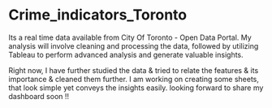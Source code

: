 # Crime_indicators_Toronto
Its a real time data available from City Of Toronto - Open Data Portal. My analysis will involve cleaning and processing the data, followed by utilizing Tableau to perform advanced analysis and generate valuable insights.

Right now, I have further studied the data & tried to relate the features & its importance & cleaned them further.
I am working on creating some sheets, that look simple yet conveys the insights easily. looking forward to share my dashboard soon !!

